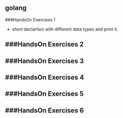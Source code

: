 ## golang
###HandsOn Exercises 1
- short declartion with different data types and print it.

###HandsOn Exercises 2
- 

###HandsOn Exercises 3
-

###HandsOn Exercises 4
-

###HandsOn Exercises 5
-

###HandsOn Exercises 6
-

